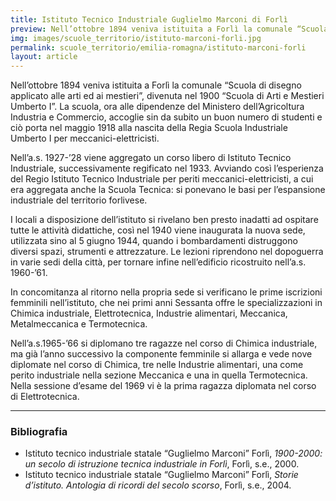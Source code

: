 ```yaml
---
title: Istituto Tecnico Industriale Guglielmo Marconi di Forlì
preview: Nell’ottobre 1894 veniva istituita a Forlì la comunale “Scuola di disegno applicato alle arti ed ai mestieri”, divenuta nel 1900 “Scuola di Arti e Mestieri Umberto I”.
img: images/scuole_territorio/istituto-marconi-forli.jpg
permalink: scuole_territorio/emilia-romagna/istituto-marconi-forli
layout: article
---
```


Nell’ottobre 1894 veniva istituita a Forlì la comunale “Scuola di disegno applicato alle arti ed ai mestieri”, divenuta nel 1900 “Scuola di Arti e Mestieri Umberto I”. La scuola, ora alle dipendenze del Ministero dell’Agricoltura Industria e Commercio, accoglie sin da subito un buon numero di studenti e ciò porta nel maggio 1918 alla nascita della Regia Scuola Industriale Umberto I per meccanici-elettricisti. 

Nell’a.s. 1927-’28 viene aggregato un corso libero di Istituto Tecnico Industriale, successivamente regificato nel 1933. Avviando così l’esperienza del Regio Istituto Tecnico Industriale per periti meccanici-elettricisti, a cui era aggregata anche la Scuola Tecnica: si ponevano le basi per l’espansione industriale del territorio forlivese.

I locali a disposizione dell’istituto si rivelano ben presto inadatti ad ospitare tutte le attività didattiche, così nel 1940 viene inaugurata la nuova sede, utilizzata sino al 5 giugno 1944, quando i bombardamenti distruggono diversi spazi, strumenti e attrezzature. Le lezioni riprendono nel dopoguerra in varie sedi della città, per tornare infine nell’edificio ricostruito nell’a.s. 1960-’61.

In concomitanza al ritorno nella propria sede si verificano le prime iscrizioni femminili nell’istituto, che nei primi anni Sessanta offre le specializzazioni in Chimica industriale, Elettrotecnica, Industrie alimentari, Meccanica, Metalmeccanica e Termotecnica.

Nell’a.s.1965-’66 si diplomano tre ragazze nel corso di Chimica industriale, ma già l’anno successivo la componente femminile si allarga e vede nove diplomate nel corso di Chimica, tre nelle Industrie alimentari, una come perito industriale nella sezione Meccanica e una in quella Termotecnica. Nella sessione d’esame del 1969 vi è la prima ragazza diplomata nel corso di Elettrotecnica.


---


### Bibliografia

- Istituto tecnico industriale statale “Guglielmo Marconi” Forlì, *1900-2000: un secolo di istruzione tecnica industriale in Forlì*, Forlì, s.e., 2000.
- Istituto tecnico industriale statale “Guglielmo Marconi” Forlì, *Storie d’istituto. Antologia di ricordi del secolo scorso*, Forlì, s.e., 2004.
